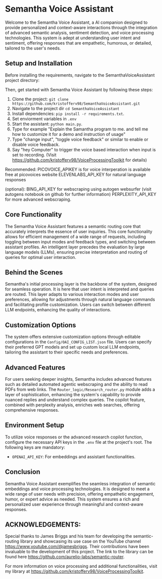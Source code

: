 # Semantha Voice Assistant
Welcome to the Semantha Voice Assistant, a AI companion designed to provide personalized and 
context-aware interactions through the integration of advanced semantic analysis, sentiment detection, and voice 
processing technologies. This system is adept at understanding user intent and sentiment, offering responses that 
are empathetic, humorous, or detailed, tailored to the user's needs.

## Setup and Installation
Before installing the requirements, navigate to the SemanthaVoiceAssistant project directory:

Then, get started with Semantha Voice Assistant by following these steps:
1. Clone the project: `git clone https://github.com/kristofferv98/SemanthaVoiceAssistant.git`
2. Navigate to the project dir `cd SemanthaVoiceAssistant`
3. Install dependencies: `pip install -r requirements.txt`.
4. Set enviorment variables in `.env`
5. Start the assistant: `python main.py`.
6. Type for example "Explain the Samantha program to me. and tell me how to customize it for a demo and instruction of usage"
7. Type "change input", "toggle voice feedback" or similar to enable or disable voice feedback. 
8. Say "hey Computer" to trigger the voice based interaction when input is set to recording. (Visit https://github.com/kristofferv98/VoiceProcessingToolkit for details)

Recommended:
PICOVOICE_APIKEY is for voice interperation is available free at picovoices website
ELEVENLABS_API_KEY for natural language responses

(optional):
BING_API_KEY for webscraping using autogen websurfer (visit autogens notebook on github for further information)
PERPLEXITY_API_KEY for more advanced webscraping.

## Core Functionality
The Semantha Voice Assistant features a semantic routing core that accurately interprets the essence of user 
inquiries. This core functionality allows for efficient management of a wide range of requests, including toggling 
between input modes and feedback types, and switching between assistant profiles. An intelligent layer precedes the 
evaluation by large language models (LLMs), ensuring precise interpretation and routing of queries for optimal user 
interaction.

## Behind the Scenes
Semantha's initial processing layer is the backbone of the system, designed for seamless operation. It is here that 
user intent is interpreted and queries are routed. This layer adapts to various interaction modes and user 
preferences, allowing for adjustments through natural language commands and facilitating profile customization. 
Users can switch between different LLM endpoints, enhancing the quality of interactions.

## Customization Options
The system offers extensive customization options through editable configurations in the `Config/OAI_CONFIG_LIST.json` 
file. Users can specify their preferred GPT models and set up custom local LLM endpoints, tailoring the assistant 
to their specific needs and preferences.

## Advanced Features
For users seeking deeper insights, Semantha includes advanced features such as detailed automated agentic 
webscraping and the ability to read PDFs from web links. The `Router_logic/Research_router.py` module adds a layer 
of sophistication, enhancing the system's capability to provide nuanced replies and understand complex queries. 
The copilot feature, combined with perplexity analysis, enriches web searches, offering comprehensive responses.

## Environment Setup
To utilize voice responses or the advanced research copilot function, configure the necessary API keys in the `.env` 
file at the project's root. The following keys are mandatory:
- `OPENAI_API_KEY`: For embeddings and assistant functionalities.

## Conclusion
Semantha Voice Assistant exemplifies the seamless integration of semantic embeddings and voice processing 
technologies. It is designed to meet a wide range of user needs with precision, offering empathetic engagement, 
humor, or expert advice as needed. This system ensures a rich and personalized user experience through meaningful 
and context-aware responses.

## ACKNOWLEDGEMENTS:
Special thanks to James Briggs and his team for developing the semantic-routing library and showcasing its use case on the YouTube channel https://www.youtube.com/@jamesbriggs. 
Their contributions have been invaluable to the development of this project. The link to the library can be found here https://github.com/aurelio-labs/semantic-router.

For more information on voice processing and additional functionalities, visit my library at https://github.com/kristofferv98/VoiceProcessingToolkit.
